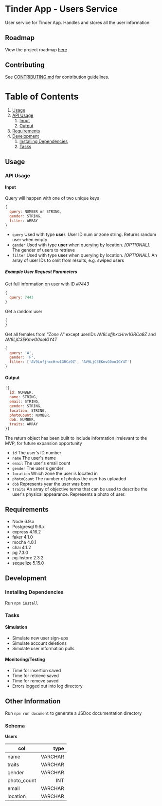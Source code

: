 # Tinder App - Users Service

User service for Tinder App. Handles and stores all the user information

## Roadmap

View the project roadmap [here](https://drive.google.com/open?id=1kAPJHYxOglYTeN3WJslR1_gGNFUneNer6oveAjPyoFA)

## Contributing

See [CONTRIBUTING.md](CONTRIBUTING.md) for contribution guidelines.

# Table of Contents

1. [Usage](#Usage)
1. [API Usage](#api-usage)
    1. [Input](#input)
    1. [Output](#output)
1. [Requirements](#requirements)
1. [Development](#development)
    1. [Installing Dependencies](#installing-dependencies)
    1. [Tasks](#tasks)

## Usage

### API Usage

#### Input

Query will happen with one of two unique keys

```javascript
{
  query: NUMBER or STRING,
  gender: STRING,
  filter: ARRAY
}
```

- `query` Used with type __user__. User ID num or zone string. Returns random user when empty
- `gender` Used with type __user__ when querying by location. _[OPTIONAL]_. The gender of users to retrieve
- `filter` Used with type __user__ when querying by location. _[OPTIONAL]_. An array of user IDs to omit from results, e.g. swiped users

##### Example User Request Parameters

Get full information on user with ID _#7443_
```javascript
{
  query: 7443
}
```

Get a random user
```javascript
{
}
```

Get all females from _"Zone A"_ except userIDs _AV9LofjhxcHrw1GRCa9Z_ and _AV9LjC3EKmvG0ooIGY4T_
```javascript
{
  query: 'A',
  gender: 'F',
  filter: ['AV9LofjhxcHrw1GRCa9Z', 'AV9LjC3EKmvG0ooIGY4T']
}
```

#### Output

```javascript
[{
  id: NUMBER,
  name: STRING,
  email: STRING,
  gender: STRING,
  location: STRING,
  photoCount: NUMBER,
  dob: NUMBER,
  traits: ARRAY
}]
```

The return object has been built to include information irrelevant to the MVP, for future expansion opportunity

- `id` The user's ID number
- `name` The user's name
- `email` The user's email count
- `gender` The user's gender
- `location` Which zone the user is located in
- `photoCount` The number of photos the user has uploaded
- `dob` Represents year the user was born
- `traits` An array of objective terms that can be used to describe the user's physical appearance. Represents a photo of user.

## Requirements

- Node 6.9.x
- Postgresql 9.6.x
- express 4.16.2
- faker 4.1.0
- mocha 4.0.1
- chai 4.1.2
- pg 7.3.0
- pg-hstore 2.3.2
- sequelize 5.15.0

## Development
### Installing Dependencies
Run `npm install`

### Tasks

#### Simulation

- Simulate new user sign-ups
- Simulate account deletions
- Simulate user information pulls

#### Monitoring/Testing

- Time for insertion saved
- Time for retrieve saved
- Time for remove saved
- Errors logged out into log directory


## Other Information

Run `npm run document` to generate a JSDoc documentation directory

### Schema

__Users__

| col | type |
| ----- | -----:|
| name | VARCHAR |
| traits | VARCHAR |
| gender | VARCHAR |
| photo_count | INT |
| email | VARCHAR |
| location | VARCHAR |

